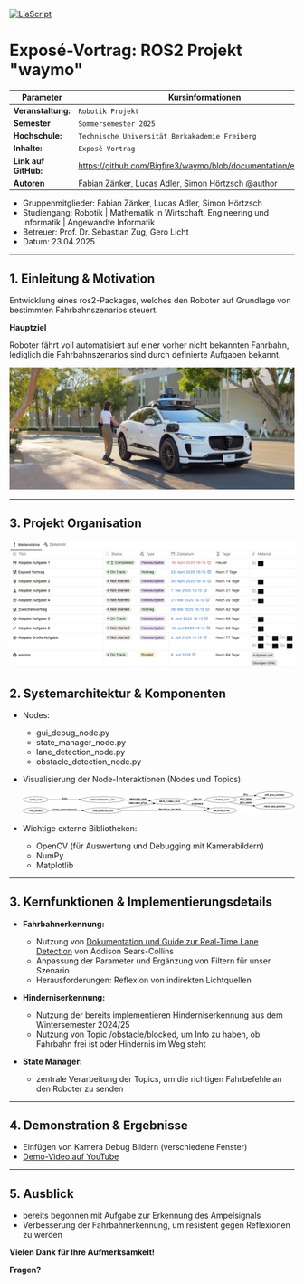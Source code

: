 [![LiaScript](https://raw.githubusercontent.com/LiaScript/LiaScript/master/badges/course.svg)](https://liascript.github.io/course/?https://github.com/Bigfire3/waymo/blob/documentation/presentation/expose.md)

# Exposé-Vortrag: ROS2 Projekt "waymo"

<!-- data-type="none" -->
| Parameter            |Kursinformationen                                                     |
| -------------------- | -------------------------------------------------------------------- |
| **Veranstaltung:**   | `Robotik Projekt`                                                    |
| **Semester**         | `Sommersemester 2025`                                                |
| **Hochschule:**      | `Technische Universität Berkakademie Freiberg`                       |
| **Inhalte:**         | `Exposé Vortrag`                                                     |
| **Link auf GitHub:** | https://github.com/Bigfire3/waymo/blob/documentation/expose.md       |
| **Autoren**          | Fabian Zänker, Lucas Adler, Simon Hörtzsch @author                   |

+ Gruppenmitglieder: Fabian Zänker, Lucas Adler, Simon Hörtzsch  
+ Studiengang: Robotik | Mathematik in Wirtschaft, Engineering und Informatik | Angewandte Informatik
+ Betreuer: Prof. Dr. Sebastian Zug, Gero Licht  
+ Datum: 23.04.2025

---

## 1. Einleitung & Motivation

Entwicklung eines ros2-Packages, welches den Roboter auf Grundlage von bestimmten Fahrbahnszenarios steuert.

**Hauptziel**

Roboter fährt voll automatisiert auf einer vorher nicht bekannten Fahrbahn, lediglich die Fahrbahnszenarios sind durch definierte Aufgaben bekannt.

![Waymo Car Example](../Img/waymo_ad.jpeg "Beispiel eines Autos der Firma Waymo, welches sich vollautomatisch ohne Fahrer auf der Straße bewegt")

---

## 3. Projekt Organisation

![Notion-Organisation](../Img/notion.png "Übersicht über Aufgaben und Fristen zum Robotik Projekt in Notion-Datenbank")

## 2. Systemarchitektur & Komponenten

+ Nodes:
  
   - gui_debug_node.py
   - state_manager_node.py
   - lane_detection_node.py
   - obstacle_detection_node.py

+ Visualisierung der Node-Interaktionen (Nodes und Topics):

    ![Architektur](../Img/node_overview.png "Übersicht der ROS2-Nodes und Datenflüsse, erstellt mit rqt_graph")

+ Wichtige externe Bibliotheken:

   - OpenCV (für Auswertung und Debugging mit Kamerabildern)
   - NumPy
   - Matplotlib

---

## 3. Kernfunktionen & Implementierungsdetails

+ **Fahrbahnerkennung:**

   - Nutzung von [Dokumentation und Guide zur Real-Time Lane Detection](https://automaticaddison.com/the-ultimate-guide-to-real-time-lane-detection-using-opencv/) von Addison Sears-Collins
   - Anpassung der Parameter und Ergänzung von Filtern für unser Szenario
   - Herausforderungen: Reflexion von indirekten Lichtquellen

+ **Hinderniserkennung:**

   - Nutzung der bereits implementieren Hinderniserkennung aus dem Wintersemester 2024/25
   - Nutzung von Topic /obstacle/blocked, um Info zu haben, ob Fahrbahn frei ist oder Hindernis im Weg steht

+ **State Manager:**
   - zentrale Verarbeitung der Topics, um die richtigen Fahrbefehle an den Roboter zu senden

---

## 4. Demonstration & Ergebnisse

+ Einfügen von Kamera Debug Bildern (verschiedene Fenster)
+ [Demo-Video auf YouTube](https://youtu.be/A94gt1JqILI)

---

## 5. Ausblick

+ bereits begonnen mit Aufgabe zur Erkennung des Ampelsignals
+ Verbesserung der Fahrbahnerkennung, um resistent gegen Reflexionen zu werden

**Vielen Dank für Ihre Aufmerksamkeit!**

**Fragen?**
